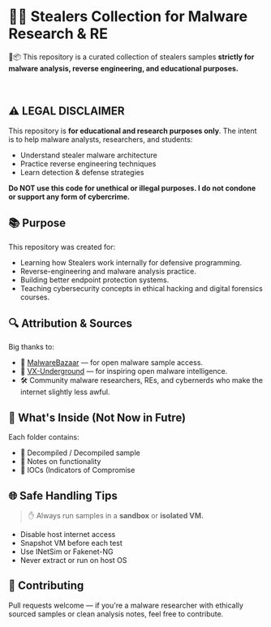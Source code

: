 # 🕵️‍♂️ Stealers Collection for Malware Research & RE

🧠📦 This repository is a curated collection of stealers samples **strictly for malware analysis, reverse engineering, and educational purposes.**
⠀⠀⠀⠀⠀⠀⠀⠀⠀⠀⠀⠀⠀⠀⠀⠀⠀⠀⠀⠀⠀⠀⠀⠀⠀⠀⠀⠀⠀⠀⠀⠀⠀⠀⠀⠀⠀⠀⠀⠀⠀⠀⠀⠀⠀⠀⠀⠀⠀⠀⠀⠀⠀⠀
## ⚠️ LEGAL DISCLAIMER

This repository is **for educational and research purposes only**. The intent is to help malware analysts, researchers, and students:

- Understand stealer malware architecture
- Practice reverse engineering techniques
- Learn detection & defense strategies

**Do NOT use this code for unethical or illegal purposes. I do not condone or support any form of cybercrime.**

## 📚 Purpose

This repository was created for:

- Learning how Stealers work internally for defensive programming.
- Reverse-engineering and malware analysis practice.
- Building better endpoint protection systems.
- Teaching cybersecurity concepts in ethical hacking and digital forensics courses.

## 🔍 Attribution & Sources

Big thanks to:
- 🐾 [MalwareBazaar](https://bazaar.abuse.ch) — for open malware sample access.
- 🧠 [VX-Underground](https://vx-underground.org) — for inspiring open malware intelligence.
- 🛠️ Community malware researchers, REs, and cybernerds who make the internet slightly less awful.


## 📂 What's Inside (Not Now in Futre)

Each folder contains:

- 🧬 Decompiled / Decompiled sample
- 📜 Notes on functionality
- 🐾 IOCs (Indicators of Compromise

## 🌐 Safe Handling Tips

> ✋ Always run samples in a **sandbox** or **isolated VM.**

- Disable host internet access
- Snapshot VM before each test
- Use INetSim or Fakenet-NG
- Never extract or run on host OS

## 🤝 Contributing

Pull requests welcome — if you're a malware researcher with ethically sourced samples or clean analysis notes, feel free to contribute.

